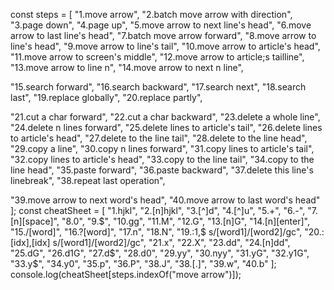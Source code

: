 const steps = [
  "1.move arrow",
  "2.batch move arrow with direction",
  "3.page down",
  "4.page up",
  "5.move arrow to next line's head",
  "6.move arrow to last line's head",
  "7.batch move arrow forward",
  "8.move arrow to line's head",
  "9.move arrow to line's tail",
  "10.move arrow to article's head",
  "11.move arrow to screen's middle",
  "12.move arrow to article;s tailline",
  "13.move arrow to line n",
  "14.move arrow to next n line",

  "15.search forward",
  "16.search backward",
  "17.search next",
  "18.search last",
  "19.replace globally",
  "20.replace partly",

  "21.cut a char forward",
  "22.cut a char backward",
  "23.delete a whole line",
  "24.delete n lines forward",
  "25.delete lines to article's tail",
  "26.delete lines to article's head",
  "27.delete to the line tail",
  "28.delete to the line head",
  "29.copy a line",
  "30.copy n lines forward",
  "31.copy lines to article's tail",
  "32.copy lines to article's head",
  "33.copy to the line tail",
  "34.copy to the line head",
  "35.paste forward",
  "36.paste backward",
  "37.delete this line's linebreak",
  "38.repeat last operation",

  "39.move arrow to next word's head",
  "40.move arrow to last word's head"
];
const cheatSheet = [
  "1.hjkl",
  "2.[n]hjkl",
  "3.[^]d",
  "4.[^]u",
  "5.+",
  "6.-",
  "7.[n][space]",
  "8.0",
  "9.$",
  "10.gg",
  "11.M",
  "12.G",
  "13.[n]G",
  "14.[n][enter]",
  "15./[word]",
  "16.?[word]",
  "17.n",
  "18.N",
  "19.:1,$ s/[word1]/[word2]/gc",
  "20.:[idx],[idx] s/[word1]/[word2]/gc",
  "21.x",
  "22.X",
  "23.dd",
  "24.[n]dd",
  "25.dG",
  "26.d1G",
  "27.d$",
  "28.d0",
  "29.yy",
  "30.nyy",
  "31.yG",
  "32.y1G",
  "33.y$",
  "34.y0",
  "35.p",
  "36.P",
  "38.J",
  "38.[.]",
  "39.w",
  "40.b"
];
console.log(cheatSheet[steps.indexOf("move arrow")]);